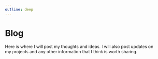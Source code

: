 ```yaml
---
outline: deep
---
```


# Blog

Here is where I will post my thoughts and ideas. I will also post updates on my projects and any other information that I think is worth sharing.



